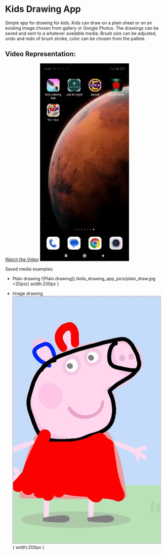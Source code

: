 # Kids Drawing App

Simple app for drawing for kids. Kids can draw on a plain sheet or on an existing image chosen from gallery or Google Photos. The drawings can be saved and sent to a whatever available media. Brush size can be adjusted, undo and redo of brush stroke, color can be chosen from the pallete.

## Video Representation:

[Watch the Video](./kids_drawing_app_pics/draw_video.mp4)
![Example Video](./kids_drawing_app_pics/draw_gif.gif)

Saved media examples:

* Plain drawing
![Plain drawing](./kids_drawing_app_pics/plain_draw.jpg =20px){ width:200px }

* Image drawing
![Image drawing](./kids_drawing_app_pics/image_draw.jpg){ width:200px }
